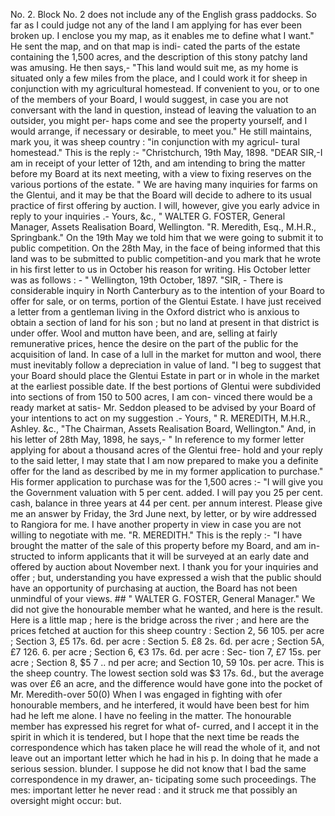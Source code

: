 No. 2. Block No. 2 does not include any of the English grass paddocks. So far as I could judge not any of the land I am applying for has ever been broken up. I enclose you my map, as it enables me to define what I want." He sent the map, and on that map is indi- cated the parts of the estate containing the 1,500 acres, and the description of this stony patchy land was amusing. He then says,- "This land would suit me, as my home is situated only a few miles from the place, and I could work it for sheep in conjunction with my agricultural homestead. If convenient to you, or to one of the members of your Board, I would suggest, in case you are not conversant with the land in question, instead of leaving the valuation to an outsider, you might per- haps come and see the property yourself, and I would arrange, if necessary or desirable, to meet you." He still maintains, mark you, it was sheep country : "in conjunction with my agricul- tural homestead." This is the reply :- "Christchurch, 19th May, 1898. "DEAR SIR,-I am in receipt of your letter of 12th, and am intending to bring the matter before my Board at its next meeting, with a view to fixing reserves on the various portions of the estate. " We are having many inquiries for farms on the Glentui, and it may be that the Board will decide to adhere to its usual practice of first offering by auction. I will, however, give you early advice in reply to your inquiries .- Yours, &c., " WALTER G. FOSTER, General Manager, Assets Realisation Board, Wellington. "R. Meredith, Esq., M.H.R., Springbank." On the 19th May we told him that we were going to submit it to public competition. On the 28th May, in the face of being informed that this land was to be submitted to public competition-and you mark that he wrote in his first letter to us in October his reason for writing. His October letter was as follows : - " Wellington, 19th October, 1897. "SIR, - There is considerable inquiry in North Canterbury as to the intention of your Board to offer for sale, or on terms, portion of the Glentui Estate. I have just received a letter from a gentleman living in the Oxford district who is anxious to obtain a section of land for his son ; but no land at present in that district is under offer. Wool and mutton have been, and are, selling at fairly remunerative prices, hence the desire on the part of the public for the acquisition of land. In case of a lull in the market for mutton and wool, there must inevitably follow a depreciation in value of land. "I beg to suggest that your Board should place the Glentui Estate in part or in whole in the market at the earliest possible date. If the best portions of Glentui were subdivided into sections of from 150 to 500 acres, I am con- vinced there would be a ready market at satis- Mr. Seddon pleased to be advised by your Board of your intentions to act on my suggestion .- Yours, " R. MEREDITH, M.H.R., Ashley. &c., <!-- PageHeader="\---" --> "The Chairman, Assets Realisation Board, Wellington." And, in his letter of 28th May, 1898, he says,- " In reference to my former letter applying for about a thousand acres of the Glentui free- hold and your reply to the said letter, I may state that I am now prepared to make you a definite offer for the land as described by me in my former application to purchase." His former application to purchase was for the 1,500 acres :- "I will give you the Government valuation with 5 per cent. added. I will pay you 25 per cent. cash, balance in three years at 44 per cent. per annum interest. Please give me an answer by Friday, the 3rd June next, by letter, or by wire addressed to Rangiora for me. I have another property in view in case you are not willing to negotiate with me. "R. MEREDITH." This is the reply :- "I have brought the matter of the sale of this property before my Board, and am in- structed to inform applicants that it will be surveyed at an early date and offered by auction about November next. I thank you for your inquiries and offer ; but, understanding you have expressed a wish that the public should have an opportunity of purchasing at auction, the Board has not been unmindful of your views. ## " WALTER G. FOSTER, General Manager." We did not give the honourable member what he wanted, and here is the result. Here is a little map ; here is the bridge across the river ; and here are the prices fetched at auction for this sheep country : Section 2, 56 105. per acre ; Section 3, £5 17s. 6d. per acre : Section 5. £8 2s. 6d. per acre ; Section 5A, £7 126. 6. per acre ; Section 6, €3 17s. 6d. per acre : Sec- tion 7, £7 15s. per acre ; Section 8, $5 7 .. nd per acre; and Section 10, 59 10s. per acre. This is the sheep country. The lowest section sold was $3 17s. 6d., but the average was over £6 an acre, and the difference would have gone into the pocket of Mr. Meredith-over 50(0) When I was engaged in fighting with ofer honourable members, and he interfered, it would have been best for him had he left me alone. I have no feeling in the matter. The honourable member has expressed his regret for what of- curred, and I accept it in the spirit in which it is tendered, but I hope that the next time be reads the correspondence which has taken place he will read the whole of it, and not leave out an important letter which he had in his p. In doing that he made a serious session. blunder. I suppose he did not know that I bad the same correspondence in my drawer, an- ticipating some such proceedings. The mes: important letter he never read : and it struck me that possibly an oversight might occur: but. 